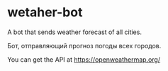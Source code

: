 # wetaher-bot
A bot that sends weather forecast of all cities.

Бот, отправляющий прогноз погоды всех городов.

You can get the API at https://openweathermap.org/
